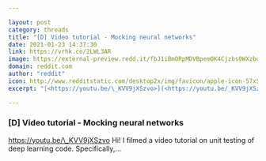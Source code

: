 ```yaml
---

layout: post
category: threads
title: "[D] Video tutorial - Mocking neural networks"
date: 2021-01-23 14:37:30
link: https://vrhk.co/2LWL3AR
image: https://external-preview.redd.it/fbJ1iBmORpMDVBpemOK4Cjzbs0WXzbq_noDLjpHB4gE.jpg?width=480&height=251.308900524&auto=webp&crop=480:251.308900524,smart&s=3f88039fe61e84569a4f601787d255211f2f392d
domain: reddit.com
author: "reddit"
icon: http://www.redditstatic.com/desktop2x/img/favicon/apple-icon-57x57.png
excerpt: "[<https://youtu.be/\_KVV9jXSzvo>](<https://youtu.be/_KVV9jXSzvo>) Hi! I filmed a video tutorial on unit testing of deep learning code. Specifically,..."

---
```


### [D] Video tutorial - Mocking neural networks

[<https://youtu.be/\_KVV9jXSzvo>](<https://youtu.be/_KVV9jXSzvo>) Hi! I filmed a video tutorial on unit testing of deep learning code. Specifically,...